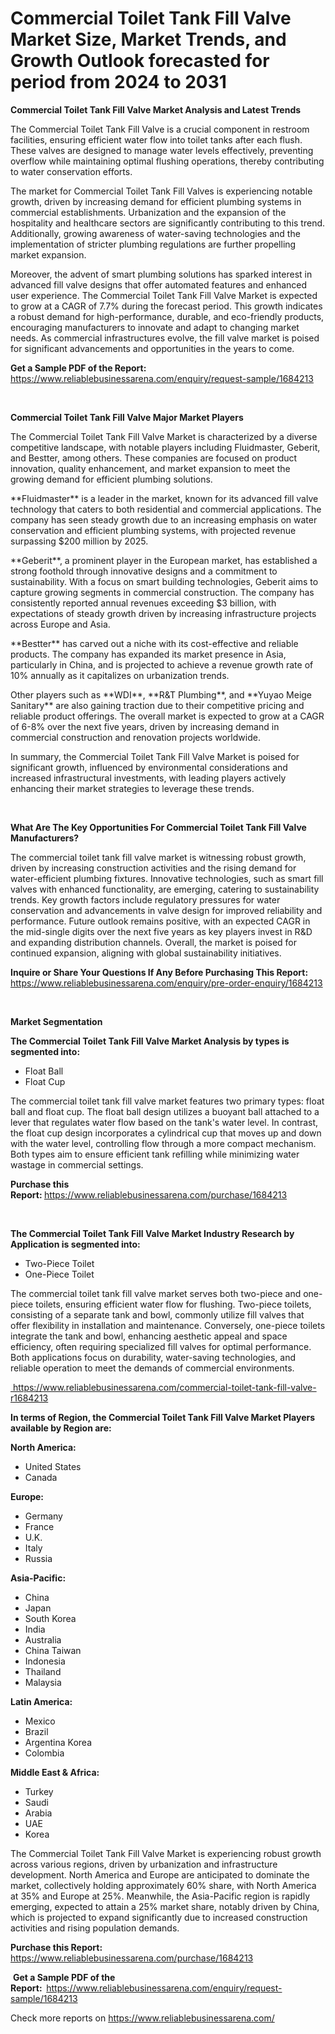 <p><h1>Commercial Toilet Tank Fill Valve Market Size, Market Trends, and Growth Outlook forecasted for period from 2024 to 2031</h1></p><p><strong>Commercial Toilet Tank Fill Valve Market Analysis and Latest Trends</strong></p>
<p><p>The Commercial Toilet Tank Fill Valve is a crucial component in restroom facilities, ensuring efficient water flow into toilet tanks after each flush. These valves are designed to manage water levels effectively, preventing overflow while maintaining optimal flushing operations, thereby contributing to water conservation efforts. </p><p>The market for Commercial Toilet Tank Fill Valves is experiencing notable growth, driven by increasing demand for efficient plumbing systems in commercial establishments. Urbanization and the expansion of the hospitality and healthcare sectors are significantly contributing to this trend. Additionally, growing awareness of water-saving technologies and the implementation of stricter plumbing regulations are further propelling market expansion. </p><p>Moreover, the advent of smart plumbing solutions has sparked interest in advanced fill valve designs that offer automated features and enhanced user experience. The Commercial Toilet Tank Fill Valve Market is expected to grow at a CAGR of 7.7% during the forecast period. This growth indicates a robust demand for high-performance, durable, and eco-friendly products, encouraging manufacturers to innovate and adapt to changing market needs. As commercial infrastructures evolve, the fill valve market is poised for significant advancements and opportunities in the years to come.</p></p>
<p><strong>Get a Sample PDF of the Report:&nbsp;</strong> <a href="https://www.reliablebusinessarena.com/enquiry/request-sample/1684213?utm_campaign=1912&utm_medium=2&utm_source=Github&utm_content=ia&utm_term=30122024&utm_id=commercial-toilet-tank-fill-valve">https://www.reliablebusinessarena.com/enquiry/request-sample/1684213</a></p>
<p>&nbsp;</p>
<p><strong>Commercial Toilet Tank Fill Valve Major Market Players</strong></p>
<p><p>The Commercial Toilet Tank Fill Valve Market is characterized by a diverse competitive landscape, with notable players including Fluidmaster, Geberit, and Bestter, among others. These companies are focused on product innovation, quality enhancement, and market expansion to meet the growing demand for efficient plumbing solutions.</p><p>**Fluidmaster** is a leader in the market, known for its advanced fill valve technology that caters to both residential and commercial applications. The company has seen steady growth due to an increasing emphasis on water conservation and efficient plumbing systems, with projected revenue surpassing $200 million by 2025.</p><p>**Geberit**, a prominent player in the European market, has established a strong foothold through innovative designs and a commitment to sustainability. With a focus on smart building technologies, Geberit aims to capture growing segments in commercial construction. The company has consistently reported annual revenues exceeding $3 billion, with expectations of steady growth driven by increasing infrastructure projects across Europe and Asia.</p><p>**Bestter** has carved out a niche with its cost-effective and reliable products. The company has expanded its market presence in Asia, particularly in China, and is projected to achieve a revenue growth rate of 10% annually as it capitalizes on urbanization trends.</p><p>Other players such as **WDI**, **R&T Plumbing**, and **Yuyao Meige Sanitary** are also gaining traction due to their competitive pricing and reliable product offerings. The overall market is expected to grow at a CAGR of 6-8% over the next five years, driven by increasing demand in commercial construction and renovation projects worldwide.</p><p>In summary, the Commercial Toilet Tank Fill Valve Market is poised for significant growth, influenced by environmental considerations and increased infrastructural investments, with leading players actively enhancing their market strategies to leverage these trends.</p></p>
<p>&nbsp;</p>
<p><strong>What Are The Key Opportunities For Commercial Toilet Tank Fill Valve Manufacturers?</strong></p>
<p><p>The commercial toilet tank fill valve market is witnessing robust growth, driven by increasing construction activities and the rising demand for water-efficient plumbing fixtures. Innovative technologies, such as smart fill valves with enhanced functionality, are emerging, catering to sustainability trends. Key growth factors include regulatory pressures for water conservation and advancements in valve design for improved reliability and performance. Future outlook remains positive, with an expected CAGR in the mid-single digits over the next five years as key players invest in R&D and expanding distribution channels. Overall, the market is poised for continued expansion, aligning with global sustainability initiatives.</p></p>
<p><strong>Inquire or Share Your Questions If Any Before Purchasing This Report:</strong> <a href="https://www.reliablebusinessarena.com/enquiry/pre-order-enquiry/1684213?utm_campaign=1912&utm_medium=2&utm_source=Github&utm_content=ia&utm_term=30122024&utm_id=commercial-toilet-tank-fill-valve">https://www.reliablebusinessarena.com/enquiry/pre-order-enquiry/1684213</a></p>
<p>&nbsp;</p>
<p><strong>Market Segmentation</strong></p>
<p><strong>The Commercial Toilet Tank Fill Valve Market Analysis by types is segmented into:</strong></p>
<p><ul><li>Float Ball</li><li>Float Cup</li></ul></p>
<p><p>The commercial toilet tank fill valve market features two primary types: float ball and float cup. The float ball design utilizes a buoyant ball attached to a lever that regulates water flow based on the tank's water level. In contrast, the float cup design incorporates a cylindrical cup that moves up and down with the water level, controlling flow through a more compact mechanism. Both types aim to ensure efficient tank refilling while minimizing water wastage in commercial settings.</p></p>
<p><strong>Purchase this Report:&nbsp;</strong><a href="https://www.reliablebusinessarena.com/purchase/1684213?utm_campaign=1912&utm_medium=2&utm_source=Github&utm_content=ia&utm_term=30122024&utm_id=commercial-toilet-tank-fill-valve">https://www.reliablebusinessarena.com/purchase/1684213</a></p>
<p>&nbsp;</p>
<p><strong>The Commercial Toilet Tank Fill Valve Market Industry Research by Application is segmented into:</strong></p>
<p><ul><li>Two-Piece Toilet</li><li>One-Piece Toilet</li></ul></p>
<p><p>The commercial toilet tank fill valve market serves both two-piece and one-piece toilets, ensuring efficient water flow for flushing. Two-piece toilets, consisting of a separate tank and bowl, commonly utilize fill valves that offer flexibility in installation and maintenance. Conversely, one-piece toilets integrate the tank and bowl, enhancing aesthetic appeal and space efficiency, often requiring specialized fill valves for optimal performance. Both applications focus on durability, water-saving technologies, and reliable operation to meet the demands of commercial environments.</p></p>
<p><a href="https://www.reliablebusinessarena.com/commercial-toilet-tank-fill-valve-r1684213?utm_campaign=1912&utm_medium=2&utm_source=Github&utm_content=ia&utm_term=30122024&utm_id=commercial-toilet-tank-fill-valve">&nbsp;https://www.reliablebusinessarena.com/commercial-toilet-tank-fill-valve-r1684213</a></p>
<p><strong>In terms of Region, the Commercial Toilet Tank Fill Valve Market Players available by Region are:</strong></p>
<p>
    <p> <strong> North America: </strong>
        <ul>
            <li>United States</li>
            <li>Canada</li>
        </ul>
        </p> 
    <p> <strong> Europe: </strong>
        <ul>
            <li>Germany</li>
            <li>France</li>
            <li>U.K.</li>
            <li>Italy</li>
            <li>Russia</li>
        </ul>
        </p> 
    <p> <strong> Asia-Pacific: </strong>
        <ul>
            <li>China</li>
            <li>Japan</li>
            <li>South Korea</li>
            <li>India</li>
            <li>Australia</li>
            <li>China Taiwan</li>
            <li>Indonesia</li>
            <li>Thailand</li>
            <li>Malaysia</li>
        </ul>
        </p> 
    <p> <strong> Latin America: </strong>
        <ul>
            <li>Mexico</li>
            <li>Brazil</li>
            <li>Argentina Korea</li>
            <li>Colombia</li>
        </ul>
        </p> 
    <p> <strong> Middle East & Africa: </strong>
        <ul>
            <li>Turkey</li>
            <li>Saudi</li>
            <li>Arabia</li>
            <li>UAE</li>
            <li>Korea</li>
        </ul>
    </p>
    </p>
<p><p>The Commercial Toilet Tank Fill Valve Market is experiencing robust growth across various regions, driven by urbanization and infrastructure development. North America and Europe are anticipated to dominate the market, collectively holding approximately 60% share, with North America at 35% and Europe at 25%. Meanwhile, the Asia-Pacific region is rapidly emerging, expected to attain a 25% market share, notably driven by China, which is projected to expand significantly due to increased construction activities and rising population demands.</p></p>
<p><strong>Purchase this Report: </strong><a href="https://www.reliablebusinessarena.com/purchase/1684213?utm_campaign=1912&utm_medium=2&utm_source=Github&utm_content=ia&utm_term=30122024&utm_id=commercial-toilet-tank-fill-valve">https://www.reliablebusinessarena.com/purchase/1684213</a></p>
<p>&nbsp;<strong>Get a Sample PDF of the Report:&nbsp;&nbsp;</strong><a href="https://www.reliablebusinessarena.com/enquiry/request-sample/1684213?utm_campaign=1912&utm_medium=2&utm_source=Github&utm_content=ia&utm_term=30122024&utm_id=commercial-toilet-tank-fill-valve">https://www.reliablebusinessarena.com/enquiry/request-sample/1684213</a></p>
<p><strong></strong></p>
<p>Check more reports on <a href="https://www.reliablebusinessarena.com/?utm_campaign=1912&utm_medium=2&utm_source=Github&utm_content=ia&utm_term=30122024&utm_id=commercial-toilet-tank-fill-valve">https://www.reliablebusinessarena.com/</a></p>